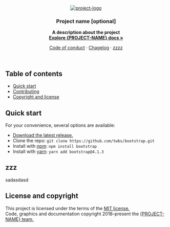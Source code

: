 <div align="center">
    <a href="http://example.com" title="project-logo">
        <img src="https://dummyimage.com/220x110/fff/28c87d.png&text=%7BLOGO%7D" alt="project-logo" />
    </a>
</div>
<h3 align="center">Project name [optional]</h3>
<p align="center"><strong>A description about the project<br>
    <a href="https://getbootstrap.com/docs/4.1/" rel="nofollow">Explore {PROJECT-NAME} docs »</strong></a>
</p>
<p align="center">
    <a href="CODE_OF_CONDUCT.md">Code of conduct</a>
    ·
    <a href="CHANGELOG.md">Chagelog</a>
    ·
    <a href="zzz.md">zzzz</a>
</p>
<br>
<h2>Table of contents</h2>
<ul>
    <li><a href="#quick-start">Quick start</a></li>
    <li><a href="#contributing">Contributing</a></li>
    <li><a href="#license-and-copyright">Copyright and license</a></li>
</ul>
<h2>Quick start</h2>
<p>For your convenience, several options are available:</p>
<ul>
    <li><a href="https://github.com/twbs/bootstrap/archive/v4.1.3.zip">Download the latest release.</a></li>
    <li>Clone the repo: <code>git clone https://github.com/twbs/bootstrap.git</code></li>
    <li>Install with <a href="https://www.npmjs.com/" rel="nofollow">npm</a>: <code>npm install bootstrap</code></li>
    <li>Install with <a href="https://yarnpkg.com/" rel="nofollow">yarn</a>: <code>yarn add bootstrap@4.1.3</code></li>
</ul>
<h2>zzz</h2>
<p>sadasdasd</p>
<h2>License and copyright</h2>
<p>This project is licensed under the terms of the <a href="LICENSE">MIT license.</a>
<br>
Code, graphics and documentation copyright 2018–present the <a href="TEAM.md">{PROJECT-NAME} team.</a>
</p>

